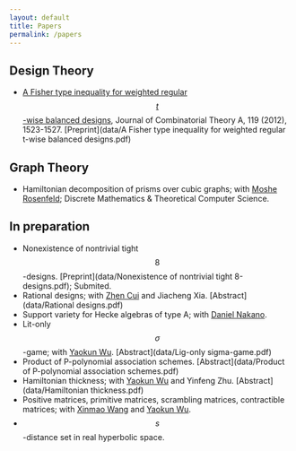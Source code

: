 ```yaml
---
layout: default
title: Papers
permalink: /papers
---
```


## Design Theory
* [A Fisher type inequality for weighted regular $$t$$-wise balanced designs](http://www.sciencedirect.com/science/article/pii/S0097316512000714), Journal of Combinatorial Theory A, 119 (2012), 1523-1527. [Preprint](data/A Fisher type inequality for weighted regular t-wise balanced designs.pdf)

## Graph Theory
* Hamiltonian decomposition of prisms over cubic graphs; with [Moshe Rosenfeld](http://www.tacoma.washington.edu/techabout/profile.cfm?ID=303); Discrete Mathematics & Theoretical Computer Science.

## In preparation
* Nonexistence of nontrivial tight $$8$$-designs. [Preprint](data/Nonexistence of nontrivial tight 8-designs.pdf); Submited.
* Rational designs; with [Zhen Cui](http://math.sjtu.edu.cn/Showteacher.aspx?id=55&info_lb=98&flag=98) and Jiacheng Xia. [Abstract](data/Rational designs.pdf)
* Support variety for Hecke algebras of type A; with [Daniel Nakano](http://alpha.math.uga.edu/~nakano/).
* Lit-only $$\sigma$$-game; with [Yaokun Wu](http://math.sjtu.edu.cn/faculty/ykwu/). [Abstract](data/Lig-only sigma-game.pdf)
* Product of P-polynomial association schemes. [Abstract](data/Product of P-polynomial association schemes.pdf)
* Hamiltonian thickness; with [Yaokun Wu](http://math.sjtu.edu.cn/faculty/ykwu/) and Yinfeng Zhu. [Abstract](data/Hamiltonian thickness.pdf)
* Positive matrices, primitive matrices, scrambling matrices, contractible matrices; with [Xinmao Wang](http://math.ustc.edu.cn/new/teachersinfo1.php?id=69) and [Yaokun Wu](http://math.sjtu.edu.cn/faculty/ykwu/).
* $$s$$-distance set in real hyperbolic space.
